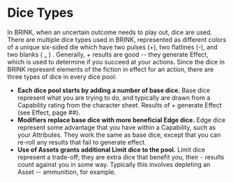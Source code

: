 # Dice Types
In BRINK, when an uncertain outcome needs to play out, dice are used. There are multiple dice types used in BRINK, represented as different colors of a unique six-sided die which have two pulses (+), two flatlines (-), and two blanks ( _ ) . 
Generally, + results are good -- they generate Effect, which is used to determine if you succeed at your actions. Since the dice in BRINK represent elements of the fiction in effect for an action, there are three types of dice in every dice pool:
* **Each dice pool starts by adding a number of base dice.** Base dice represent what you are trying to do, and typically are drawn from a Capability rating from the character sheet. Results of + generate Effect (see Effect, page ##).
* **Modifiers replace base dice with more beneficial Edge dice.** Edge dice represent some advantage that you have within a Capability, such as your Attributes. They work the same as base dice, except that you can re-roll any results that fail to generate effect. 
* **Use of Assets grants additional Limit dice to the pool.** Limit dice represent a trade-off; they are extra dice that benefit you, their - results count against you in some way. Typically this involves depleting an Asset -- ammunition, for example.